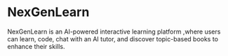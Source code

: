 # NexGenLearn
NexGenLearn is an AI-powered interactive learning platform ,where users can learn, code, chat with an AI tutor, and discover topic-based books to enhance their skills.
